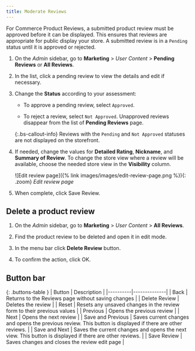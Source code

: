 ```yaml
---
title: Moderate Reviews
---
```


For Commerce Product Reviews, a submitted product review must be approved before it can be displayed. This ensures that reviews are appropriate for public display your store. A submitted review is in a `Pending` status until it is approved or rejected.

1. On the _Admin_ sidebar, go to **Marketing** > _User Content_ > **Pending Reviews** or **All Reviews**.

1. In the list, click a pending review to view the details and edit if necessary.

1. Change the **Status** according to your assessment:

   - To approve a pending review, select `Approved`.

   - To reject a review, select `Not Approved`. Unapproved reviews disappear from the list of **Pending Reviews** page.

   {:.bs-callout-info}
   Reviews with the `Pending` and `Not Approved` statuses are not displayed on the storefront.

1. If needed, change the values for **Detailed Rating**, **Nickname**, and **Summary of Review**. To change the store view where a review will be available, choose the needed store view in the **Visibility** column.

   ![Edit review page]({% link images/images/edit-review-page.png %}){: .zoom}
   _Edit review page_

1. When complete, click <span class="btn">Save Review</span>.

## Delete a product review

1. On the _Admin_ sidebar, go to **Marketing** > _User Content_ > **All Reviews**.

1. Find the product review to be deleted and open it in edit mode.

1. In the menu bar click **Delete Review** button.

1. To confirm the action, click <span class="btn">OK</span>.

## Button bar

{: .buttons-table }
| Button   | Description  |
|----------|--------------|
| <span class="btn">Back</span> | Returns to the Reviews page without saving changes |
| <span class="btn">Delete Review</span> | Deletes the review |
| <span class="btn">Reset</span> | Resets any unsaved changes in the review form to their previous values |
| <span class="btn">Previous</span> | Opens the previous review |
| <span class="btn">Next</span> | Opens the next review |
| <span class="btn">Save and Previous</span> | Saves current changes and opens the previous review. This button is displayed if there are other reviews. |
| <span class="btn">Save and Next</span> | Saves the current changes and opens the next view. This button is displayed if there are other reviews. |
| <span class="btn">Save Review</span> | Saves changes and closes the review edit page |
